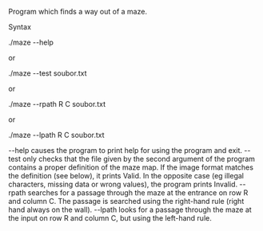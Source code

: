 Program which finds a way out of a maze.

Syntax

./maze --help

or

./maze --test soubor.txt

or

./maze --rpath R C soubor.txt

or

./maze --lpath R C soubor.txt

--help causes the program to print help for using the program and exit.
--test only checks that the file given by the second argument of the program contains a proper definition of the maze map. If the image format matches the definition (see below), it prints Valid. In the opposite case (eg illegal characters, missing data or wrong values), the program prints Invalid.
--rpath searches for a passage through the maze at the entrance on row R and column C. The passage is searched using the right-hand rule (right hand always on the wall).
--lpath looks for a passage through the maze at the input on row R and column C, but using the left-hand rule.
